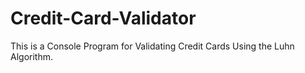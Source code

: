 # Credit-Card-Validator
This is a Console Program for Validating Credit Cards Using the Luhn Algorithm.
